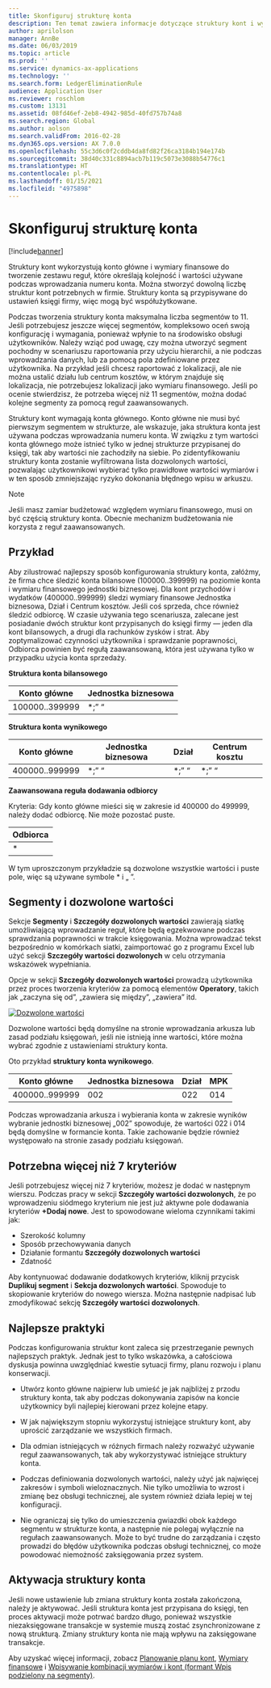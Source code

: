 ```yaml
---
title: Skonfiguruj strukturę konta
description: Ten temat zawiera informacje dotyczące struktury kont i wymiarów finansowych.
author: aprilolson
manager: AnnBe
ms.date: 06/03/2019
ms.topic: article
ms.prod: ''
ms.service: dynamics-ax-applications
ms.technology: ''
ms.search.form: LedgerEliminationRule
audience: Application User
ms.reviewer: roschlom
ms.custom: 13131
ms.assetid: 08fd46ef-2eb8-4942-985d-40fd757b74a8
ms.search.region: Global
ms.author: aolson
ms.search.validFrom: 2016-02-28
ms.dyn365.ops.version: AX 7.0.0
ms.openlocfilehash: 55c3d6c0f2cddb4da8fd82f26ca3184b194e174b
ms.sourcegitcommit: 38d40c331c8894acb7b119c5073e3088b54776c1
ms.translationtype: HT
ms.contentlocale: pl-PL
ms.lasthandoff: 01/15/2021
ms.locfileid: "4975898"
---
```

# <a name="configure-account-structures"></a>Skonfiguruj strukturę konta

[!include[banner](../includes/banner.md)]

Struktury kont wykorzystują konto główne i wymiary finansowe do tworzenie zestawu reguł, które określają kolejność i wartości używane podczas wprowadzania numeru konta. Można stworzyć dowolną liczbę struktur kont potrzebnych w firmie. Struktury konta są przypisywane do ustawień księgi firmy, więc mogą być współużytkowane.

Podczas tworzenia struktury konta maksymalna liczba segmentów to 11. Jeśli potrzebujesz jeszcze więcej segmentów, kompleksowo oceń swoją konfigurację i wymagania, ponieważ wpłynie to na środowisko obsługi użytkowników. Należy wziąć pod uwagę, czy można utworzyć segment pochodny w scenariuszu raportowania przy użyciu hierarchii, a nie podczas wprowadzania danych, lub za pomocą pola zdefiniowane przez użytkownika. Na przykład jeśli chcesz raportować z lokalizacji, ale nie można ustalić działu lub centrum kosztów, w którym znajduje się lokalizacja, nie potrzebujesz lokalizacji jako wymiaru finansowego. Jeśli po ocenie stwierdzisz, że potrzeba więcej niż 11 segmentów, można dodać kolejne segmenty za pomocą reguł zaawansowanych.

Struktury kont wymagają konta głównego. Konto główne nie musi być pierwszym segmentem w strukturze, ale wskazuje, jaka struktura konta jest używana podczas wprowadzania numeru konta. W związku z tym wartości konta głównego może istnieć tylko w jednej strukturze przypisanej do księgi, tak aby wartości nie zachodziły na siebie. Po zidentyfikowaniu struktury konta zostanie wyfiltrowana lista dozwolonych wartości, pozwalając użytkownikowi wybierać tylko prawidłowe wartości wymiarów i w ten sposób zmniejszając ryzyko dokonania błędnego wpisu w arkuszu.

> [!NOTE] 
> Jeśli masz zamiar budżetować względem wymiaru finansowego, musi on być częścią struktury konta. Obecnie mechanizm budżetowania nie korzysta z reguł zaawansowanych.

## <a name="example"></a>Przykład
Aby zilustrować najlepszy sposób konfigurowania struktury konta, załóżmy, że firma chce śledzić konta bilansowe (100000..399999) na poziomie konta i wymiaru finansowego jednostki biznesowej. Dla kont przychodów i wydatków (400000..999999) śledzi wymiary finansowe Jednostka biznesowa, Dział i Centrum kosztów. Jeśli coś sprzeda, chce również śledzić odbiorcę. W czasie używania tego scenariusza, zalecane jest posiadanie dwóch struktur kont przypisanych do księgi firmy — jeden dla kont bilansowych, a drugi dla rachunków zysków i strat. Aby zoptymalizować czynności użytkownika i sprawdzanie poprawności, Odbiorca powinien być regułą zaawansowaną, która jest używana tylko w przypadku użycia konta sprzedaży.

**Struktura konta bilansowego**

|Konto główne          | Jednostka biznesowa    |
|----------------------|-----------|
|100000..399999 | *;” “|

**Struktura konta wynikowego**

|Konto główne          | Jednostka biznesowa    |Dział          | Centrum kosztu    |
|----------------------|-----------|----------------------|-----------|
|400000..999999 | *;” “|*;” “|*;” “|*;” “|

**Zaawansowana reguła dodawania odbiorcy**

Kryteria: Gdy konto główne mieści się w zakresie id 400000 do 499999, należy dodać odbiorcę. Nie może pozostać puste.

|Odbiorca         |
|-----------------|
|* |

W tym uproszczonym przykładzie są dozwolone wszystkie wartości i puste pole, więc są używane symbole * i „ ”.

## <a name="segments-and-allowed-values"></a>Segmenty i dozwolone wartości
Sekcje **Segmenty** i **Szczegóły dozwolonych wartości** zawierają siatkę umożliwiającą wprowadzanie reguł, które będą egzekwowane podczas sprawdzania poprawności w trakcie księgowania. Można wprowadzać tekst bezpośrednio w komórkach siatki, zaimportować go z programu Excel lub użyć sekcji **Szczegóły wartości dozwolonych** w celu otrzymania wskazówek wypełniania.

Opcje w sekcji **Szczegóły dozwolonych wartości** prowadzą użytkownika przez proces tworzenia kryteriów za pomocą elementów **Operatory**, takich jak „zaczyna się od”, „zawiera się między”, „zawiera” itd.

[![Dozwolone wartości](./media/account.png)](./media/account.png) 

Dozwolone wartości będą domyślne na stronie wprowadzania arkusza lub zasad podziału księgowań, jeśli nie istnieją inne wartości, które można wybrać zgodnie z ustawieniami struktury konta.

Oto przykład **struktury konta wynikowego**.

|Konto główne          | Jednostka biznesowa    |Dział          | MPK    |
|----------------------|-----------|----------------------|-----------|
|400000..999999 | 002 | 022 | 014 |

Podczas wprowadzania arkusza i wybierania konta w zakresie wyników wybranie jednostki biznesowej „002” spowoduje, że wartości 022 i 014 będą domyślne w formancie konta. Takie zachowanie będzie również występowało na stronie zasady podziału księgowań. 

## <a name="more-than-7-criteria-needed"></a>Potrzebna więcej niż 7 kryteriów

Jeśli potrzebujesz więcej niż 7 kryteriów, możesz je dodać w następnym wierszu. Podczas pracy w sekcji **Szczegóły wartości dozwolonych**, że po wprowadzeniu siódmego kryterium nie jest już aktywne pole dodawania kryteriów **+Dodaj nowe**. Jest to spowodowane wieloma czynnikami takimi jak: 
 - Szerokość kolumny 
 - Sposób przechowywania danych 
 - Działanie formantu **Szczegóły dozwolonych wartości**
 - Zdatność  
 
Aby kontynuować dodawanie dodatkowych kryteriów, kliknij przycisk **Duplikuj segment** i **Sekcja dozwolonych wartości**. Spowoduje to skopiowanie kryteriów do nowego wiersza. Można następnie nadpisać lub zmodyfikować sekcję **Szczegóły wartości dozwolonych**.

## <a name="best-practices"></a>Najlepsze praktyki
Podczas konfigurowania struktur kont zaleca się przestrzeganie pewnych najlepszych praktyk. Jednak jest to tylko wskazówka, a całościowa dyskusja powinna uwzględniać kwestie sytuacji firmy, planu rozwoju i planu konserwacji.

- Utwórz konto główne najpierw lub umieść je jak najbliżej z przodu struktury konta, tak aby podczas dokonywania zapisów na koncie użytkownicy byli najlepiej kierowani przez kolejne etapy.

- W jak największym stopniu wykorzystuj istniejące struktury kont, aby uprościć zarządzanie we wszystkich firmach.

- Dla odmian istniejących w różnych firmach należy rozważyć używanie reguł zaawansowanych, tak aby wykorzystywać istniejące struktury konta.

- Podczas definiowania dozwolonych wartości, należy użyć jak najwięcej zakresów i symboli wieloznacznych. Nie tylko umożliwia to wzrost i zmianę bez obsługi technicznej, ale system również działa lepiej w tej konfiguracji.

- Nie ograniczaj się tylko do umieszczenia gwiazdki obok każdego segmentu w strukturze konta, a następnie nie polegaj wyłącznie na regułach zaawansowanych. Może to być trudne do zarządzania i często prowadzi do błędów użytkownika podczas obsługi technicznej, co może powodować niemożność zaksięgowania przez system.

## <a name="account-structure-activation"></a>Aktywacja struktury konta
Jeśli nowe ustawienie lub zmiana struktury konta została zakończona, należy je aktywować. Jeśli struktura konta jest przypisana do księgi, ten proces aktywacji może potrwać bardzo długo, ponieważ wszystkie niezaksięgowane transakcje w systemie muszą zostać zsynchronizowane z nową strukturą. Zmiany struktury konta nie mają wpływu na zaksięgowane transakcje.

Aby uzyskać więcej informacji, zobacz [Planowanie planu kont](plan-chart-of-accounts.md), [Wymiary finansowe](financial-dimensions.md) i [Wpisywanie kombinacji wymiarów i kont (formant Wpis podzielony na segmenty)](enter-account-dimension-combinations-segmented-entry-control.md).
